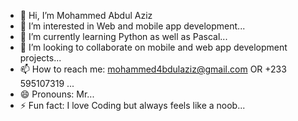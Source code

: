 - 👋 Hi, I’m Mohammed Abdul Aziz
- 👀 I’m interested in Web and mobile app development...
- 🌱 I’m currently learning Python as well as Pascal...
- 💞️ I’m looking to collaborate on mobile and web app development projects...
- 📫 How to reach me: mohammed4bdulaziz@gmail.com   OR +233 595107319 ...
- 😄 Pronouns: Mr...
- ⚡ Fun fact: I love Coding but always feels  like a noob...

<!---
moh-aziz-360/moh-aziz-360 is a ✨ special ✨ repository because its `README.md` (this file) appears on your GitHub profile.
You can click the Preview link to take a look at your changes.
--->
